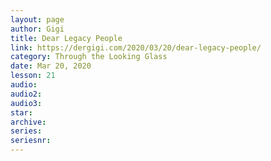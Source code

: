 ```yaml
---
layout: page
author: Gigi
title: Dear Legacy People
link: https://dergigi.com/2020/03/20/dear-legacy-people/
category: Through the Looking Glass
date: Mar 20, 2020
lesson: 21
audio: 
audio2: 
audio3: 
star: 
archive: 
series: 
seriesnr: 
---
```

